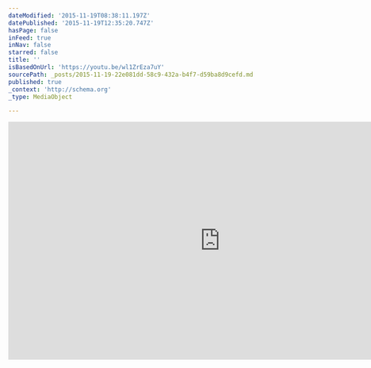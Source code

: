 ```yaml
---
dateModified: '2015-11-19T08:38:11.197Z'
datePublished: '2015-11-19T12:35:20.747Z'
hasPage: false
inFeed: true
inNav: false
starred: false
title: ''
isBasedOnUrl: 'https://youtu.be/wl1ZrEza7uY'
sourcePath: _posts/2015-11-19-22e081dd-58c9-432a-b4f7-d59ba8d9cefd.md
published: true
_context: 'http://schema.org'
_type: MediaObject

---
```

<iframe src="https://cdn.embedly.com/widgets/media.html?src=https%3A%2F%2Fwww.youtube.com%2Fembed%2Fwl1ZrEza7uY%3Ffeature%3Doembed&amp;url=https%3A%2F%2Fwww.youtube.com%2Fwatch%3Fv%3Dwl1ZrEza7uY%26feature%3Dyoutu.be&amp;image=https%3A%2F%2Fi.ytimg.com%2Fvi%2Fwl1ZrEza7uY%2Fhqdefault.jpg&amp;key=b7d04c9b404c499eba89ee7072e1c4f7&amp;type=text%2Fhtml&amp;schema=youtube" width="854" height="480" scrolling="no" frameborder="0" allowfullscreen="allowfullscreen" style=""></iframe>
